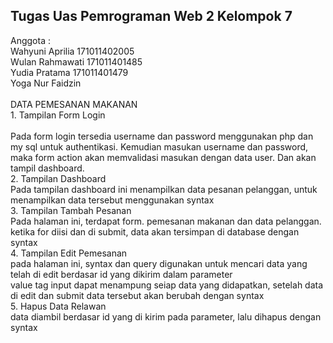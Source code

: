 <h2>Tugas Uas Pemrograman Web 2 Kelompok 7 </br></h2>
Anggota :</br>
Wahyuni Aprilia 171011402005 </br>
Wulan Rahmawati 171011401485 </br>
Yudia Pratama 171011401479 </br>
Yoga Nur Faidzin </br>
</br>
DATA PEMESANAN MAKANAN </br>
1. Tampilan Form Login </br>
</br>
Pada form login tersedia username dan password menggunakan php dan my sql untuk authentikasi. Kemudian masukan username dan password, maka form action akan memvalidasi masukan dengan data user. Dan akan tampil dashboard. <br>
2. Tampilan Dashboard </br>
Pada tampilan dashboard ini menampilkan data pesanan pelanggan, untuk menampilkan data tersebut menggunakan syntax </br>
3. Tampilan Tambah Pesanan </br>
Pada halaman ini, terdapat form. pemesanan makanan dan data pelanggan. ketika for diisi dan di submit, data akan tersimpan di database dengan syntax </br>
4. Tampilan Edit Pemesanan </br>
pada halaman ini, syntax dan query digunakan untuk mencari data yang telah di edit berdasar id yang dikirim dalam parameter </br>
value tag input dapat menampung seiap data yang didapatkan, setelah data di edit dan submit data tersebut akan berubah dengan syntax </br>
5. Hapus Data Relawan </br>
data diambil berdasar id yang di kirim pada parameter, lalu dihapus dengan syntax </br>

